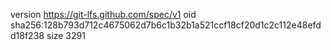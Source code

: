 version https://git-lfs.github.com/spec/v1
oid sha256:128b793d712c4675062d7b6c1b32b1a521ccf18cf20d1c2c112e48efdd18f238
size 3291
